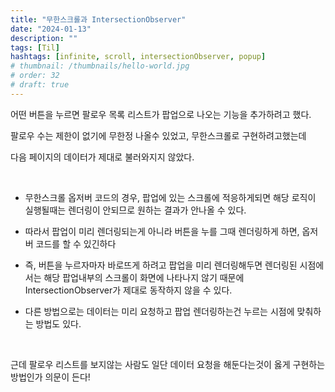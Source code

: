 ```yaml
---
title: "무한스크롤과 IntersectionObserver"
date: "2024-01-13"
description: ""
tags: [Til]
hashtags: [infinite, scroll, intersectionObserver, popup]
# thumbnail: /thumbnails/hello-world.jpg
# order: 32
# draft: true
---
```


어떤 버튼을 누르면 팔로우 목록 리스트가 팝업으로 나오는 기능을 추가하려고 했다.

팔로우 수는 제한이 없기에 무한정 나올수 있었고, 무한스크롤로 구현하려고했는데

다음 페이지의 데이터가 제대로 불러와지지 않았다.

<br/>

- 무한스크롤 옵저버 코드의 경우, 팝업에 있는 스크롤에 적응하게되면 해당 로직이 실행될때는 렌더링이 안되므로 원하는 결과가 안나올 수 있다.

- 따라서 팝업이 미리 렌더링되는게 아니라 버튼을 누를 그때 렌더링하게 하면, 옵저버 코드를 할 수 있긴하다

- 즉, 버튼을 누르자마자 바로뜨게 하려고 팝업을 미리 렌더링해두면 렌더링된 시점에서는 해당 팝업내부의 스크롤이 화면에 나타나지 않기 때문에 IntersectionObserver가 제대로 동작하지 않을 수 있다.

- 다른 방법으로는 데이터는 미리 요청하고 팝업 렌더링하는건 누르는 시점에 맞춰하는 방법도 있다.

<br/>

근데 팔로우 리스트를 보지않는 사람도 일단 데이터 요청을 해둔다는것이 옳게 구현하는 방법인가 의문이 든다!
